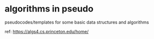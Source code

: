 # algorithms in pseudo
pseudocodes/templates for some basic data structures and algorithms

ref: https://algs4.cs.princeton.edu/home/
